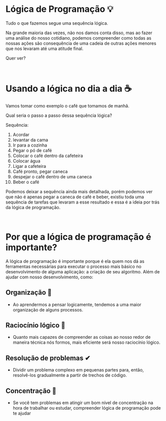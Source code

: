 # Lógica de Programação 💡

Tudo o que fazemos segue uma sequência lógica.

Na grande maioria das vezes, não nos damos conta disso, mas ao fazer uma análise do nosso cotidiano, podemos compreender como todas as nossas ações são consequência de uma cadeia de outras ações menores que nos levaram até uma atitude final.

Quer ver?

<br>

# Usando a lógica no dia a dia ☕

Vamos tomar como exemplo o café que tomamos de manhã.

Qual seria o passo a passo dessa sequência  lógica?

Sequência: 

1. Acordar
2. levantar da cama
3. Ir para a cozinha
4. Pegar o pó de café 
5. Colocar o café dentro da cafeteira
6. Colocar água 
7. Ligar a cafeteira
8. Café pronto, pegar caneca
9. despejar o café dentro de uma caneca
10. Beber o café

Podemos deixar a sequência ainda mais detalhada, porém podemos ver que não é apenas pegar a caneca de café e beber, existiu toda uma sequência de tarefas que levaram a esse resultado e essa é a ideia por trás da lógica de programação.

<br>

# Por que a lógica de programação é importante?

A lógica de programação é importante porque é ela quem nos dá as ferramentas necessárias para executar o processo mais básico no desenvolvimento de alguma aplicação: a criação de seu algoritmo. Além de ajudar com nosso desenvolvimento, como:

## Organização 📂
* Ao aprendermos a pensar logicamente, tendemos a uma maior organização de alguns processos.

## Raciocínio lógico 💭
* Quanto mais capazes de compreender as coisas ao nosso redor de maneira técnica nós formos, mais eficiente será nosso raciocínio lógico.

## Resolução de problemas ✔
* Dividir um problema complexo em pequenas partes para, então, resolvê-los gradualmente a partir de trechos de código.

## Concentração 🎯
* Se você tem problemas em atingir um bom nível de concentração na hora de trabalhar ou estudar, compreender lógica de programação pode te ajudar